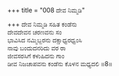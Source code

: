 +++
title = "008 ದೇವ ನಿಮ್ಮಡಿ"

+++
ದೇವ ನಿಮ್ಮಡಿ ಸಹಿತ ಕಂಡೆನು  
ದೇವದೇವನ ಚರಣವನು ಸಂ  
ಭಾವಿಸಿದ ನಮ್ಮಿಬ್ಬರನು ದಕ್ಷಾಧ್ವರಧ್ವಂಸಿ  
ನಾವು ಬಂದುದನರಿದು ವರ ರಾ  
ಜೀವಸರಸಿಗೆ ಕಳುಹಿದನು ಗಾಂ  
ಡೀವ ನಿಜಚಾಪವನು ಕಂಡೆನು ಕೊಳನ ಮಧ್ಯದಲಿ     ॥8॥